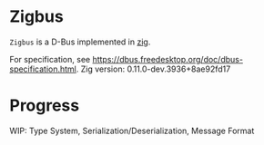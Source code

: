 # Zigbus

`Zigbus` is a D-Bus implemented in [zig](https://ziglang.org/).

For specification, see https://dbus.freedesktop.org/doc/dbus-specification.html.
Zig version: 0.11.0-dev.3936+8ae92fd17

# Progress

WIP: Type System, Serialization/Deserialization, Message Format